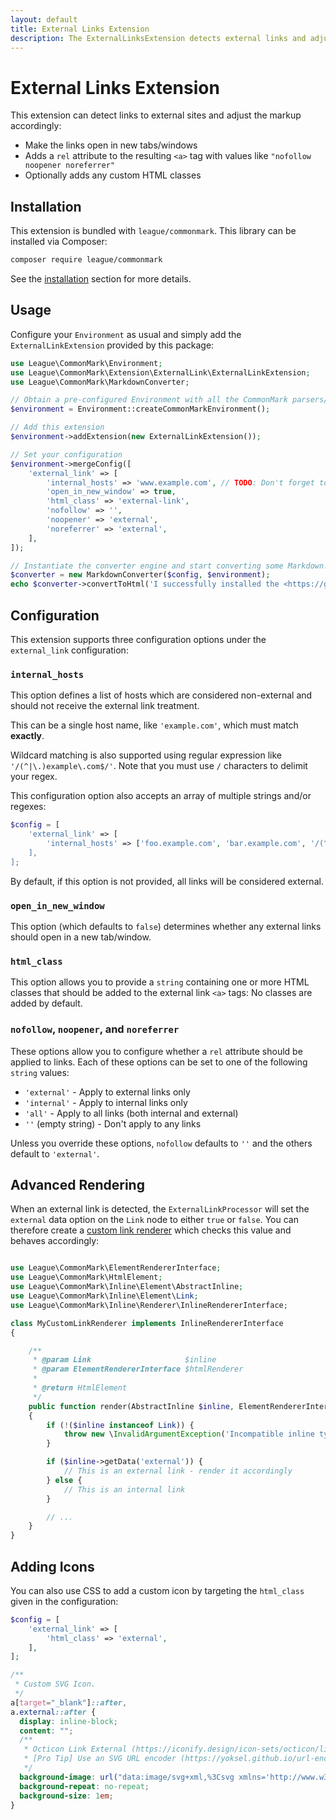 ```yaml
---
layout: default
title: External Links Extension
description: The ExternalLinksExtension detects external links and adjusts their HTML markup
---
```


# External Links Extension

This extension can detect links to external sites and adjust the markup accordingly:

- Make the links open in new tabs/windows
- Adds a `rel` attribute to the resulting `<a>` tag with values like `"nofollow noopener noreferrer"`
- Optionally adds any custom HTML classes

## Installation

This extension is bundled with `league/commonmark`. This library can be installed via Composer:

```bash
composer require league/commonmark
```

See the [installation](/1.6/installation/) section for more details.

## Usage

Configure your `Environment` as usual and simply add the `ExternalLinkExtension` provided by this package:

```php
use League\CommonMark\Environment;
use League\CommonMark\Extension\ExternalLink\ExternalLinkExtension;
use League\CommonMark\MarkdownConverter;

// Obtain a pre-configured Environment with all the CommonMark parsers/renderers ready-to-go
$environment = Environment::createCommonMarkEnvironment();

// Add this extension
$environment->addExtension(new ExternalLinkExtension());

// Set your configuration
$environment->mergeConfig([
    'external_link' => [
        'internal_hosts' => 'www.example.com', // TODO: Don't forget to set this!
        'open_in_new_window' => true,
        'html_class' => 'external-link',
        'nofollow' => '',
        'noopener' => 'external',
        'noreferrer' => 'external',
    ],
]);

// Instantiate the converter engine and start converting some Markdown!
$converter = new MarkdownConverter($config, $environment);
echo $converter->convertToHtml('I successfully installed the <https://github.com/thephpleague/commonmark> project!');
```

## Configuration

This extension supports three configuration options under the `external_link` configuration:

### `internal_hosts`

This option defines a list of hosts which are considered non-external and should not receive the external link treatment.

This can be a single host name, like `'example.com'`, which must match **exactly**.

Wildcard matching is also supported using regular expression like `'/(^|\.)example\.com$/'`.  Note that you must use `/` characters to delimit your regex.

This configuration option also accepts an array of multiple strings and/or regexes:

```php
$config = [
    'external_link' => [
        'internal_hosts' => ['foo.example.com', 'bar.example.com', '/(^|\.)google\.com$/],
    ],
];
```

By default, if this option is not provided, all links will be considered external.

### `open_in_new_window`

This option (which defaults to `false`) determines whether any external links should open in a new tab/window.

### `html_class`

This option allows you to provide a `string` containing one or more HTML classes that should be added to the external link `<a>` tags:  No classes are added by default.

### `nofollow`, `noopener`, and `noreferrer`

These options allow you to configure whether a `rel` attribute should be applied to links.  Each of these options can be set to one of the following `string` values:

- `'external'` - Apply to external links only
- `'internal'` - Apply to internal links only
- `'all'` - Apply to all links (both internal and external)
- `''` (empty string) - Don't apply to any links

Unless you override these options, `nofollow` defaults to `''` and the others default to `'external'`.

## Advanced Rendering

When an external link is detected, the `ExternalLinkProcessor` will set the `external` data option on the `Link` node to either `true` or `false`.  You can therefore create a [custom link renderer](/1.6/customization/inline-rendering/) which checks this value and behaves accordingly:

```php

use League\CommonMark\ElementRendererInterface;
use League\CommonMark\HtmlElement;
use League\CommonMark\Inline\Element\AbstractInline;
use League\CommonMark\Inline\Element\Link;
use League\CommonMark\Inline\Renderer\InlineRendererInterface;

class MyCustomLinkRenderer implements InlineRendererInterface
{

    /**
     * @param Link                     $inline
     * @param ElementRendererInterface $htmlRenderer
     *
     * @return HtmlElement
     */
    public function render(AbstractInline $inline, ElementRendererInterface $htmlRenderer)
    {
        if (!($inline instanceof Link)) {
            throw new \InvalidArgumentException('Incompatible inline type: ' . \get_class($inline));
        }

        if ($inline->getData('external')) {
            // This is an external link - render it accordingly
        } else {
            // This is an internal link
        }

        // ...
    }
}
```

## Adding Icons

You can also use CSS to add a custom icon by targeting the `html_class` given in the configuration:

```php
$config = [
    'external_link' => [
        'html_class' => 'external',
    ],
];
```

```css
/**
 * Custom SVG Icon.
 */
a[target="_blank"]::after,
a.external::after {
  display: inline-block;
  content: "";
  /**
   * Octicon Link External (https://iconify.design/icon-sets/octicon/link-external.html)
   * [Pro Tip] Use an SVG URL encoder (https://yoksel.github.io/url-encoder).
   */
  background-image: url("data:image/svg+xml,%3Csvg xmlns='http://www.w3.org/2000/svg' aria-hidden='true' style='-ms-transform:rotate(360deg);-webkit-transform:rotate(360deg)' viewBox='0 0 12 16' transform='rotate(360)'%3E%3Cpath fill-rule='evenodd' d='M11 10h1v3c0 .55-.45 1-1 1H1c-.55 0-1-.45-1-1V3c0-.55.45-1 1-1h3v1H1v10h10v-3zM6 2l2.25 2.25L5 7.5 6.5 9l3.25-3.25L12 8V2H6z' fill='%23626262'/%3E%3C/svg%3E");
  background-repeat: no-repeat;
  background-size: 1em;
}
```
